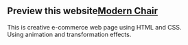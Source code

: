 <h2>Preview this website<a href="https://sonikaboora.github.io/modern-chair-/">Modern Chair</a></h2>
<p>This is creative e-commerce web page using HTML and CSS.
<br>Using animation and transformation effects.</p>

